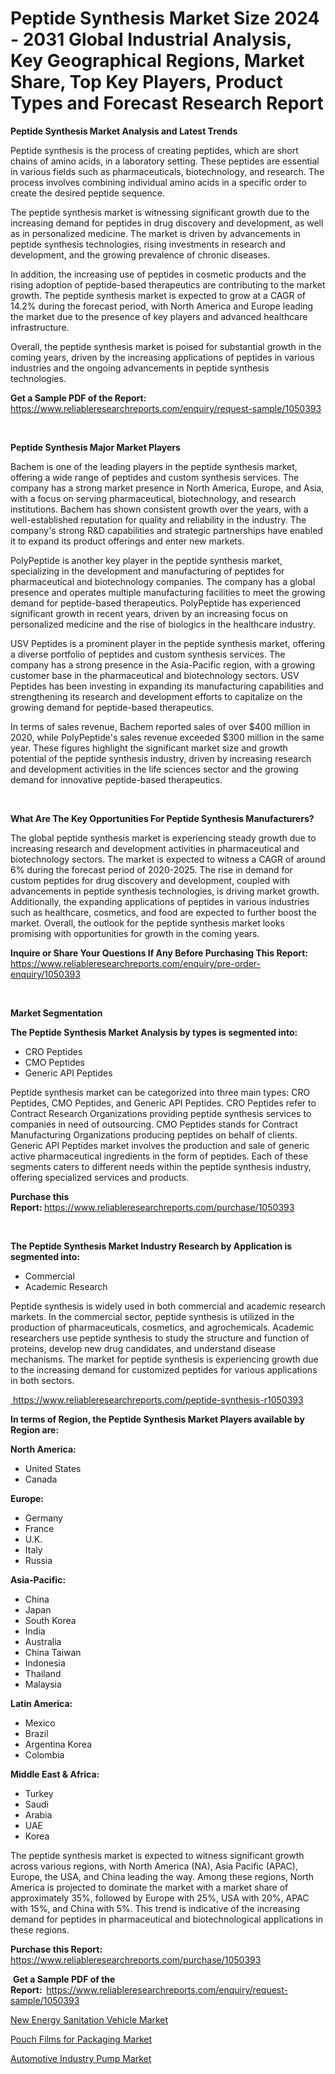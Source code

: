 <p><h1>Peptide Synthesis Market Size 2024 - 2031 Global Industrial Analysis, Key Geographical Regions, Market Share, Top Key Players, Product Types and Forecast Research Report</h1></p><p><strong>Peptide Synthesis Market Analysis and Latest Trends</strong></p>
<p><p>Peptide synthesis is the process of creating peptides, which are short chains of amino acids, in a laboratory setting. These peptides are essential in various fields such as pharmaceuticals, biotechnology, and research. The process involves combining individual amino acids in a specific order to create the desired peptide sequence.</p><p>The peptide synthesis market is witnessing significant growth due to the increasing demand for peptides in drug discovery and development, as well as in personalized medicine. The market is driven by advancements in peptide synthesis technologies, rising investments in research and development, and the growing prevalence of chronic diseases.</p><p>In addition, the increasing use of peptides in cosmetic products and the rising adoption of peptide-based therapeutics are contributing to the market growth. The peptide synthesis market is expected to grow at a CAGR of 14.2% during the forecast period, with North America and Europe leading the market due to the presence of key players and advanced healthcare infrastructure.</p><p>Overall, the peptide synthesis market is poised for substantial growth in the coming years, driven by the increasing applications of peptides in various industries and the ongoing advancements in peptide synthesis technologies.</p></p>
<p><strong>Get a Sample PDF of the Report:&nbsp;</strong> <a href="https://www.reliableresearchreports.com/enquiry/request-sample/1050393">https://www.reliableresearchreports.com/enquiry/request-sample/1050393</a></p>
<p>&nbsp;</p>
<p><strong>Peptide Synthesis Major Market Players</strong></p>
<p><p>Bachem is one of the leading players in the peptide synthesis market, offering a wide range of peptides and custom synthesis services. The company has a strong market presence in North America, Europe, and Asia, with a focus on serving pharmaceutical, biotechnology, and research institutions. Bachem has shown consistent growth over the years, with a well-established reputation for quality and reliability in the industry. The company's strong R&D capabilities and strategic partnerships have enabled it to expand its product offerings and enter new markets.</p><p>PolyPeptide is another key player in the peptide synthesis market, specializing in the development and manufacturing of peptides for pharmaceutical and biotechnology companies. The company has a global presence and operates multiple manufacturing facilities to meet the growing demand for peptide-based therapeutics. PolyPeptide has experienced significant growth in recent years, driven by an increasing focus on personalized medicine and the rise of biologics in the healthcare industry.</p><p>USV Peptides is a prominent player in the peptide synthesis market, offering a diverse portfolio of peptides and custom synthesis services. The company has a strong presence in the Asia-Pacific region, with a growing customer base in the pharmaceutical and biotechnology sectors. USV Peptides has been investing in expanding its manufacturing capabilities and strengthening its research and development efforts to capitalize on the growing demand for peptide-based therapeutics.</p><p>In terms of sales revenue, Bachem reported sales of over $400 million in 2020, while PolyPeptide's sales revenue exceeded $300 million in the same year. These figures highlight the significant market size and growth potential of the peptide synthesis industry, driven by increasing research and development activities in the life sciences sector and the growing demand for innovative peptide-based therapeutics.</p></p>
<p>&nbsp;</p>
<p><strong>What Are The Key Opportunities For Peptide Synthesis Manufacturers?</strong></p>
<p><p>The global peptide synthesis market is experiencing steady growth due to increasing research and development activities in pharmaceutical and biotechnology sectors. The market is expected to witness a CAGR of around 6% during the forecast period of 2020-2025. The rise in demand for custom peptides for drug discovery and development, coupled with advancements in peptide synthesis technologies, is driving market growth. Additionally, the expanding applications of peptides in various industries such as healthcare, cosmetics, and food are expected to further boost the market. Overall, the outlook for the peptide synthesis market looks promising with opportunities for growth in the coming years.</p></p>
<p><strong>Inquire or Share Your Questions If Any Before Purchasing This Report:</strong> <a href="https://www.reliableresearchreports.com/enquiry/pre-order-enquiry/1050393">https://www.reliableresearchreports.com/enquiry/pre-order-enquiry/1050393</a></p>
<p>&nbsp;</p>
<p><strong>Market Segmentation</strong></p>
<p><strong>The Peptide Synthesis Market Analysis by types is segmented into:</strong></p>
<p><ul><li>CRO Peptides</li><li>CMO Peptides</li><li>Generic API Peptides</li></ul></p>
<p><p>Peptide synthesis market can be categorized into three main types: CRO Peptides, CMO Peptides, and Generic API Peptides. CRO Peptides refer to Contract Research Organizations providing peptide synthesis services to companies in need of outsourcing. CMO Peptides stands for Contract Manufacturing Organizations producing peptides on behalf of clients. Generic API Peptides market involves the production and sale of generic active pharmaceutical ingredients in the form of peptides. Each of these segments caters to different needs within the peptide synthesis industry, offering specialized services and products.</p></p>
<p><strong>Purchase this Report:&nbsp;</strong><a href="https://www.reliableresearchreports.com/purchase/1050393">https://www.reliableresearchreports.com/purchase/1050393</a></p>
<p>&nbsp;</p>
<p><strong>The Peptide Synthesis Market Industry Research by Application is segmented into:</strong></p>
<p><ul><li>Commercial</li><li>Academic Research</li></ul></p>
<p><p>Peptide synthesis is widely used in both commercial and academic research markets. In the commercial sector, peptide synthesis is utilized in the production of pharmaceuticals, cosmetics, and agrochemicals. Academic researchers use peptide synthesis to study the structure and function of proteins, develop new drug candidates, and understand disease mechanisms. The market for peptide synthesis is experiencing growth due to the increasing demand for customized peptides for various applications in both sectors.</p></p>
<p><a href="https://www.reliableresearchreports.com/peptide-synthesis-r1050393">&nbsp;https://www.reliableresearchreports.com/peptide-synthesis-r1050393</a></p>
<p><strong>In terms of Region, the Peptide Synthesis Market Players available by Region are:</strong></p>
<p>
    <p> <strong> North America: </strong>
        <ul>
            <li>United States</li>
            <li>Canada</li>
        </ul>
        </p> 
    <p> <strong> Europe: </strong>
        <ul>
            <li>Germany</li>
            <li>France</li>
            <li>U.K.</li>
            <li>Italy</li>
            <li>Russia</li>
        </ul>
        </p> 
    <p> <strong> Asia-Pacific: </strong>
        <ul>
            <li>China</li>
            <li>Japan</li>
            <li>South Korea</li>
            <li>India</li>
            <li>Australia</li>
            <li>China Taiwan</li>
            <li>Indonesia</li>
            <li>Thailand</li>
            <li>Malaysia</li>
        </ul>
        </p> 
    <p> <strong> Latin America: </strong>
        <ul>
            <li>Mexico</li>
            <li>Brazil</li>
            <li>Argentina Korea</li>
            <li>Colombia</li>
        </ul>
        </p> 
    <p> <strong> Middle East & Africa: </strong>
        <ul>
            <li>Turkey</li>
            <li>Saudi</li>
            <li>Arabia</li>
            <li>UAE</li>
            <li>Korea</li>
        </ul>
    </p>
    </p>
<p><p>The peptide synthesis market is expected to witness significant growth across various regions, with North America (NA), Asia Pacific (APAC), Europe, the USA, and China leading the way. Among these regions, North America is projected to dominate the market with a market share of approximately 35%, followed by Europe with 25%, USA with 20%, APAC with 15%, and China with 5%. This trend is indicative of the increasing demand for peptides in pharmaceutical and biotechnological applications in these regions.</p></p>
<p><strong>Purchase this Report: </strong><a href="https://www.reliableresearchreports.com/purchase/1050393">https://www.reliableresearchreports.com/purchase/1050393</a></p>
<p>&nbsp;<strong>Get a Sample PDF of the Report:&nbsp;&nbsp;</strong><a href="https://www.reliableresearchreports.com/enquiry/request-sample/1050393">https://www.reliableresearchreports.com/enquiry/request-sample/1050393</a></p>
<p><strong></strong></p>
<p><p><a href="https://www.linkedin.com/pulse/new-energy-sanitation-vehicle-market-trends-analysis-forecasted-8xnue">New Energy Sanitation Vehicle Market</a></p><p><a href="https://www.linkedin.com/pulse/pouch-films-packaging-market-size-growing-forecasted-period-from-vw6qe">Pouch Films for Packaging Market</a></p><p><a href="https://www.linkedin.com/pulse/automotive-industry-pump-market-insights-cagr-trends-growth-strategies-il8rf">Automotive Industry Pump Market</a></p></p>